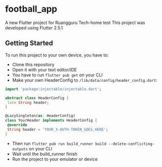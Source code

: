 # football_app

A new Flutter project for Ruangguru Tech-home test
This project was developed using Flutter 2.5.1

## Getting Started
To run this project to your own device, you have to:
- Clone this repository
- Open it with your text editor/IDE
- You have to run `flutter pub get` on your CLI
- Make your own HeaderConfig to `/lib/data/config/header_config.dart`:
 ```dart
import 'package:injectable/injectable.dart';

abstract class HeaderConfig {
  late String header;
}

@LazySingleton(as: HeaderConfig)
class YourHeader implements HeaderConfig {
  @override
  String header = 'YOUR_X-AUTH-TOKEN_GOES_HERE';
}
 ```
- Then run `flutter pub run build_runner build --delete-conflicting-outputs` on your CLI
- Wait until the build_runner finish
- Run the project to your emulator or device

